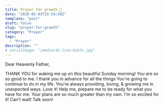 ```yaml
---
title: Prayer for growth 🌱
date: "2020-05-03T15:54:58Z"
template: "post"
draft: false
slug: "prayer-for-growth"
category: "Prayer"
tags:
  - "Prayer"
description: ""
# socialImage: "/media/42-line-bible.jpg"
---
```


Dear Heavenly Father,

THANK YOU for waking me up on this beautiful Sunday morning! You are so so good to me. I thank you in advance for all the things You're going to continue to do in my life. You're always providing, loving, & growing me in unexpected ways. Love it! Help me, prepare me to be ready for what you have for me. Your plans are so much greater than my own. I'm so excited for it! Can't wait! Talk soon!